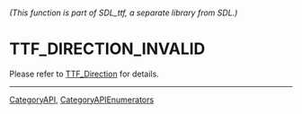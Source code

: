 ###### (This function is part of SDL_ttf, a separate library from SDL.)
# TTF_DIRECTION_INVALID

Please refer to [TTF_Direction](TTF_Direction) for details.

----
[CategoryAPI](CategoryAPI), [CategoryAPIEnumerators](CategoryAPIEnumerators)

